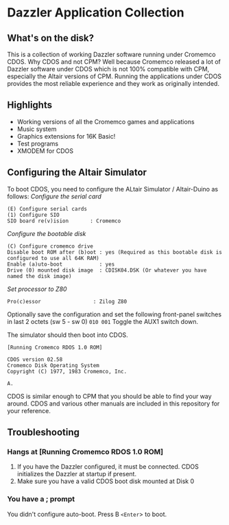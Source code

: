# Dazzler Application Collection

## What's on the disk?

This is a collection of working Dazzler software running under Cromemco CDOS. Why CDOS and not CPM? Well because Cromemco released a lot of Dazzler software under CDOS which is not 100% compatible with CPM, especially the Altair versions of CPM. Running the applications under CDOS provides the most reliable experience and they work as originally intended.

## Highlights
* Working versions of all the Cromemco games and applications
* Music system
* Graphics extensions for 16K Basic!
* Test programs
* XMODEM for CDOS

## Configuring the Altair Simulator

To boot CDOS, you need to configure the ALtair Simulator / Altair-Duino as follows:
*Configure the serial card*
```
(E) Configure serial cards
(1) Configure SIO
SIO board re(v)ision       : Cromemco
```
*Configure the bootable disk*
```
(C) Configure cromemco drive
Disable boot ROM after (b)oot : yes (Required as this bootable disk is configured to use all 64K RAM)
Enable (a)uto-boot            : yes
Drive (0) mounted disk image  : CDISK04.DSK (Or whatever you have named the disk image)
```
*Set processor to Z80*
```
Pro(c)essor                 : Zilog Z80
```
Optionally save the configuration and set the following front-panel switches in last 2 octets (sw 5 - sw 0)
`010 001`
Toggle the AUX1 switch down.<br>

The simulator should then boot into CDOS.
```
[Running Cromemco RDOS 1.0 ROM]

CDOS version 02.58
Cromemco Disk Operating System
Copyright (C) 1977, 1983 Cromemco, Inc.

A.
```
CDOS is similar enough to CPM that you should be able to find your way around. CDOS and various other manuals are included in this repository for your reference.

## Troubleshooting
### Hangs at [Running Cromemco RDOS 1.0 ROM]
1) If you have the Dazzler configured, it must be connected. CDOS initializes the Dazzler at startup if present.
2) Make sure you have a valid CDOS boot disk mounted at Disk 0

### You have a ; prompt
You didn't configure auto-boot. Press B `<Enter`> to boot.




